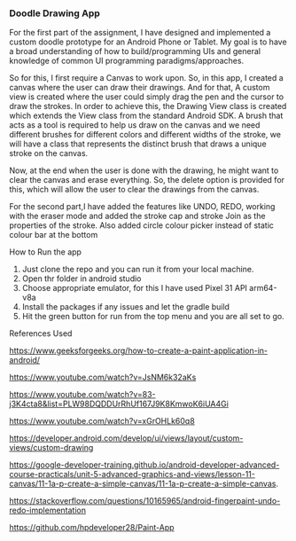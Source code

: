 ### Doodle Drawing App
For the first part of the assignment, I have designed and implemented a custom doodle prototype for an Android Phone or Tablet. My goal is to have a broad understanding of how to build/programming UIs and general knowledge of common UI programming paradigms/approaches.

So for this, I first require a Canvas to work upon. So, in this app, I created a canvas where the user can draw their drawings. And for that, A custom view is created where the user could simply drag the pen and the cursor to draw the strokes. In order to achieve this, the Drawing View class is created which extends the View class from the standard Android SDK. A brush that acts as a tool is required to help us draw on the canvas and we need different brushes for different colors and different widths of the stroke, we will have a class that represents the distinct brush that draws a unique stroke on the canvas.

Now, at the end when the user is done with the drawing, he might want to clear the canvas and erase everything. So, the delete option is provided for this, which will allow the user to clear the drawings from the canvas.

For the second part,I have added the features like UNDO, REDO, working with the eraser mode and added the stroke cap and stroke Join as the properties of the stroke.
Also added circle colour picker instead of static colour bar at the bottom

How to Run the app
1. Just clone the repo and you can run it from your local machine.
2. Open thr folder in android studio
3. Choose appropriate emulator, for this I have used Pixel 31 API arm64-v8a
4. Install the packages if any issues and let the gradle build
5. Hit the green button for run from the top menu and you are all set to go.


References Used

https://www.geeksforgeeks.org/how-to-create-a-paint-application-in-android/

https://www.youtube.com/watch?v=JsNM6k32aKs

https://www.youtube.com/watch?v=83-j3K4cta8&list=PLW98DQDDUrRhUf167J9K8KmwoK6iUA4Gi

https://www.youtube.com/watch?v=xGrOHLk60q8

https://developer.android.com/develop/ui/views/layout/custom-views/custom-drawing

https://google-developer-training.github.io/android-developer-advanced-course-practicals/unit-5-advanced-graphics-and-views/lesson-11-canvas/11-1a-p-create-a-simple-canvas/11-1a-p-create-a-simple-canvas.

https://stackoverflow.com/questions/10165965/android-fingerpaint-undo-redo-implementation

https://github.com/hpdeveloper28/Paint-App
